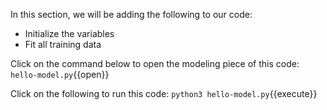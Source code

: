 In this section, we will be adding the following to our code:

* Initialize the variables
* Fit all training data

Click on the command below to open the modeling piece of this code:
`hello-model.py`{{open}}

Click on the following to run this code:
`python3 hello-model.py`{{execute}}

